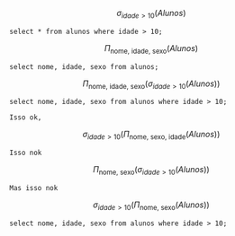 
$$ \sigma_{idade > 10}(Alunos) $$
```
select * from alunos where idade > 10;
```

$$ \Pi_{\text{nome, idade, sexo}}(Alunos) $$
```
select nome, idade, sexo from alunos;
```

$$ \Pi_{\text{nome, idade, sexo}}( \sigma_{idade > 10}(Alunos) ) $$
```
select nome, idade, sexo from alunos where idade > 10;
```

```
Isso ok,

```

$$ \sigma_{idade > 10}( \Pi_{\text{nome, sexo, idade}}(Alunos) ) $$

```
Isso nok 
```

$$ \Pi_{\text{nome, sexo}}(\sigma_{idade > 10}(Alunos) ) $$



```
Mas isso nok 
```

$$ \sigma_{idade > 10}( \Pi_{\text{nome, sexo}}(Alunos) ) $$


```
select nome, idade, sexo from alunos where idade > 10;
```

